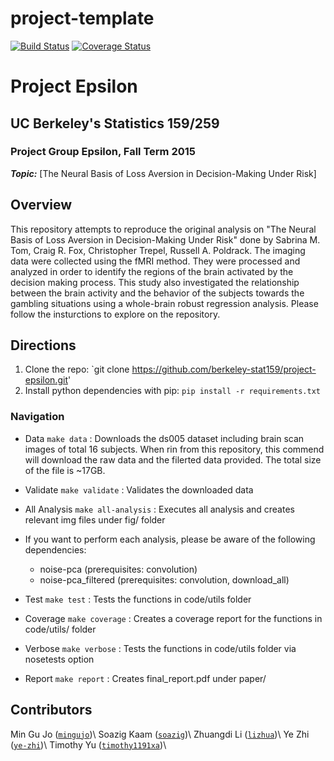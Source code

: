 # project-template
[![Build Status](https://travis-ci.org/berkeley-stat159/project-epsilon.svg?branch=master)](https://travis-ci.org/berkeley-stat159/project-epsilon?branch=master)
[![Coverage Status](https://coveralls.io/repos/berkeley-stat159/project-epsilon/badge.svg?branch=master)](https://coveralls.io/r/berkeley-stat159/project-epsilon?branch=master)

# Project Epsilon
## UC Berkeley's Statistics 159/259
### Project Group Epsilon, Fall Term 2015 

_**Topic:**_ [The Neural Basis of Loss Aversion in Decision-Making Under Risk] 

## Overview
This repository attempts to reproduce the original analysis on 
"The Neural Basis of Loss Aversion in Decision-Making Under Risk" 
done by Sabrina M. Tom, Craig R. Fox, Christopher Trepel, Russell A. Poldrack. 
The imaging data were collected using the fMRI method. They were processed 
and analyzed in order to identify the regions of the brain activated by the 
decision making process. This study also investigated the relationship between 
the brain activity and the behavior of the subjects towards the gambling situations 
using a whole-brain robust regression analysis. 
Please follow the insturctions to explore on the repository.

## Directions
1. Clone the repo: `git clone https://github.com/berkeley-stat159/project-epsilon.git'
2. Install python dependencies with pip: `pip install -r requirements.txt` 

### Navigation
 - Data `make data` : Downloads the ds005 dataset including brain scan images of total 
 16 subjects. When rin from this repository, this commend will download the raw data and
 the filerted data provided. The total size of the file is ~17GB.

 - Validate `make validate` : Validates the downloaded data 

 - All Analysis `make all-analysis` : Executes all analysis and creates relevant 
 img files under fig/ folder
 - If you want to perform each analysis, please be aware of the following dependencies:
   - noise-pca (prerequisites: convolution)
   - noise-pca_filtered (prerequisites: convolution, download_all)

 - Test `make test` : Tests the functions in code/utils folder

 - Coverage `make coverage` : Creates a coverage report for the functions in code/utils/ folder

 - Verbose `make verbose` : Tests the functions in code/utils folder via nosetests option

 - Report `make report` : Creates final_report.pdf under paper/

## Contributors
Min Gu Jo ([`mingujo`](https://github.com/mingujo))\\
Soazig Kaam ([`soazig`](https://github.com/soazig))\\
Zhuangdi Li ([`lizhua`](https://github.com/lizhua))\\
Ye Zhi ([`ye-zhi`](https://github.com/ye-zhi))\\
Timothy Yu ([`timothy1191xa`](https://github.com/timothy1191xa))\\
